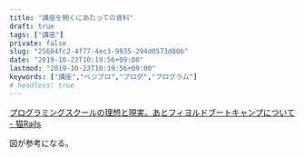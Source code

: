 ```yaml
---
title: "講座を開くにあたっての資料"
draft: true
tags: ["講座"]
private: false
slug: "25684fc2-4f77-4ec3-9935-294d0573d80b"
date: "2019-10-23T10:19:56+09:00"
lastmod: "2019-10-23T10:19:56+09:00"
keywords: ["講座","ベジプロ","プログ","プログラム"]
# headless: true
---
```


[プログラミングスクールの理想と現実。あとフィヨルドブートキャンプについて - 猫Rails](http://nekorails.hatenablog.com/entry/2019/10/22/033931)

図が参考になる。
